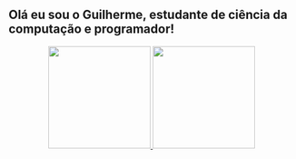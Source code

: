 ## Olá eu sou o Guilherme, estudante de ciência da computação e programador!

<div align="center">
  <a href="https://github.com/glmribeiroc">
  <img height="180em" src="https://github-readme-stats.vercel.app/api?username=glmribeiroc&show_icons=true&theme=dracula&include_all_commits=true&count_private=true"/>
  <img height="180em" src="https://github-readme-stats.vercel.app/api/top-langs/?username=glmribeiroc&layout=compact&langs_count=7&theme=dracula"/>
</div>
